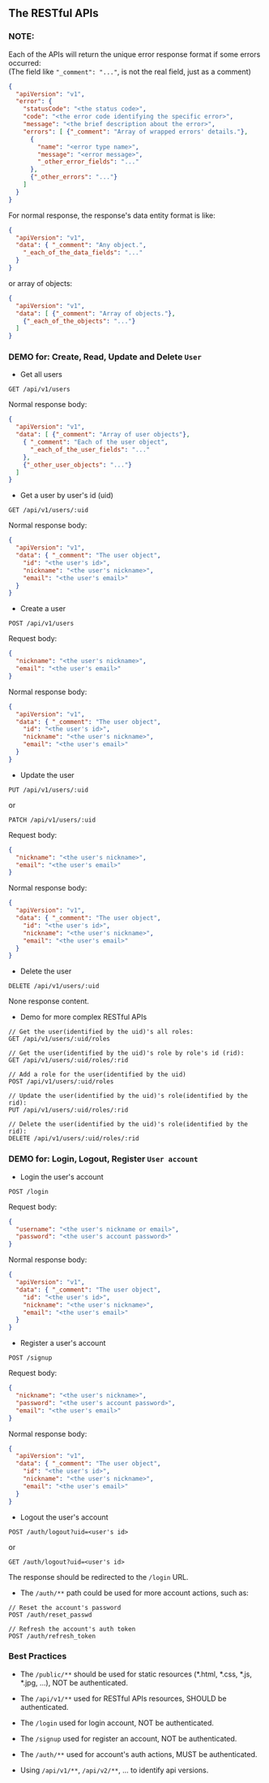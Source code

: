 ## The RESTful APIs

### NOTE:

Each of the APIs will return the unique error response format if some errors occurred:
<br/>(The field like `"_comment": "..."`, is not the real field, just as a comment)

```json
{
  "apiVersion": "v1",
  "error": {
    "statusCode": "<the status code>",
    "code": "<the error code identifying the specific error>",
    "message": "<the brief description about the error>",
    "errors": [ {"_comment": "Array of wrapped errors' details."},
      {
        "name": "<error type name>",
        "message": "<error message>",
        "_other_error_fields": "..."
      },
      {"_other_errors": "..."}
    ]
  }
}
```

For normal response, the response's data entity format is like:

```json
{
  "apiVersion": "v1",
  "data": { "_comment": "Any object.",
    "_each_of_the_data_fields": "..."
  }
}
```
or array of objects:

```json
{
  "apiVersion": "v1",
  "data": [ {"_comment": "Array of objects."},
    {"_each_of_the_objects": "..."}
  ]
}
```

### DEMO for: Create, Read, Update and Delete `User`

* Get all users

```
GET /api/v1/users
```

Normal response body:

```json
{
  "apiVersion": "v1",
  "data": [ {"_comment": "Array of user objects"},
    { "_comment": "Each of the user object",
      "_each_of_the_user_fields": "..."
    },
    {"_other_user_objects": "..."}
  ]
}
```

* Get a user by user's id (uid)

```
GET /api/v1/users/:uid
```

Normal response body:

```json
{
  "apiVersion": "v1",
  "data": { "_comment": "The user object",
    "id": "<the user's id>",
    "nickname": "<the user's nickname>",
    "email": "<the user's email>"
  }
}
```

* Create a user

```
POST /api/v1/users
```

Request body:

```json
{
  "nickname": "<the user's nickname>",
  "email": "<the user's email>"
}
```

Normal response body:

```json
{
  "apiVersion": "v1",
  "data": { "_comment": "The user object",
    "id": "<the user's id>",
    "nickname": "<the user's nickname>",
    "email": "<the user's email>"
  }
}
```

* Update the user

```
PUT /api/v1/users/:uid
```
or

```
PATCH /api/v1/users/:uid
```

Request body:

```json
{
  "nickname": "<the user's nickname>",
  "email": "<the user's email>"
}
```

Normal response body:

```json
{
  "apiVersion": "v1",
  "data": { "_comment": "The user object",
    "id": "<the user's id>",
    "nickname": "<the user's nickname>",
    "email": "<the user's email>"
  }
}
```

* Delete the user

```
DELETE /api/v1/users/:uid
```

None response content.

* Demo for more complex RESTful APIs

```
// Get the user(identified by the uid)'s all roles:
GET /api/v1/users/:uid/roles

// Get the user(identified by the uid)'s role by role's id (rid):
GET /api/v1/users/:uid/roles/:rid

// Add a role for the user(identified by the uid)
POST /api/v1/users/:uid/roles

// Update the user(identified by the uid)'s role(identified by the rid):
PUT /api/v1/users/:uid/roles/:rid

// Delete the user(identified by the uid)'s role(identified by the rid):
DELETE /api/v1/users/:uid/roles/:rid

```

### DEMO for: Login, Logout, Register `User account`

* Login the user's account

```
POST /login
```

Request body:

```json
{
  "username": "<the user's nickname or email>",
  "password": "<the user's account password>"
}
```

Normal response body:

```json
{
  "apiVersion": "v1",
  "data": { "_comment": "The user object",
    "id": "<the user's id>",
    "nickname": "<the user's nickname>",
    "email": "<the user's email>"
  }
}
```

* Register a user's account

```
POST /signup
```

Request body:

```json
{
  "nickname": "<the user's nickname>",
  "password": "<the user's account password>",
  "email": "<the user's email>"
}
```

Normal response body:

```json
{
  "apiVersion": "v1",
  "data": { "_comment": "The user object",
    "id": "<the user's id>",
    "nickname": "<the user's nickname>",
    "email": "<the user's email>"
  }
}
```

* Logout the user's account

```
POST /auth/logout?uid=<user's id>
```
or

```
GET /auth/logout?uid=<user's id>
```

The response should be redirected to the `/login` URL.

* The `/auth/**` path could be used for more account actions, such as:

```
// Reset the account's password
POST /auth/reset_passwd

// Refresh the account's auth token
POST /auth/refresh_token

```

### Best Practices

* The `/public/**` should be used for static resources (*.html, *.css, *.js, *.jpg, ...), NOT be authenticated.

* The `/api/v1/**` used for RESTful APIs resources, SHOULD be authenticated.

* The `/login` used for login account, NOT be authenticated.

* The `/signup` used for register an account, NOT be authenticated.

* The `/auth/**` used for account's auth actions, MUST be authenticated.

* Using `/api/v1/**`, `/api/v2/**`, ... to identify api versions.
